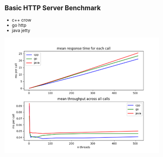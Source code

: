 ## Basic HTTP Server Benchmark  

* c++ crow  
* go http  
* java jetty  

![benchmark](benchmark.png "benchmark")
